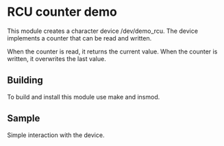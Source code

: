# RCU counter demo
This module creates a character device /dev/demo_rcu.
The device implements a counter that can be read and written.

When the counter is read, it returns the current value.
When the counter is written, it overwrites the last value.

## Building
To build and install this module use make and insmod.

## Sample
Simple interaction with the device.
